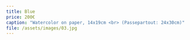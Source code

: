 ```yaml
---
title: Blue
price: 200€
caption: "Watercolor on paper, 14x19cm <br> (Passepartout: 24x30cm)"
file: /assets/images/03.jpg
---
```

